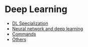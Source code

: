 # Deep Learning

- [DL Specialization](dl-specialization)
- [Neural network and deep learning](neural-network-and-deep-learning)
- [Commands](commands)
- [Others](ai/deep-learning/others.md)
